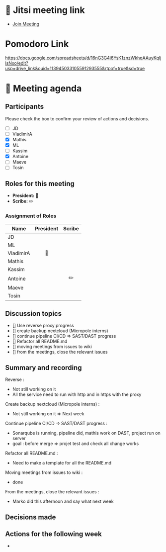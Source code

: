# 📅 Jitsi meeting link
- [Join Meeting](https://jitsi.is/diasciosrl)

# Pomodoro Link 

https://docs.google.com/spreadsheets/d/16nG3G4i6YsK1znzWkhqAAuyKqIjlsNxo/edit?usp=drive_link&ouid=113945033105591293555&rtpof=true&sd=true

# 📝 Meeting agenda

## Participants
Please check the box to confirm your review of actions and decisions.

- [ ] JD
- [ ] VladimirA
- [X] Mathis
- [X] ML
- [ ] Kassim
- [X] Antoine
- [ ] Maeve
- [ ] Tosin

## Roles for this meeting
- **President:** :crown:
- **Scribe:** :pencil2:

### Assignment of Roles

| Name      | President | Scribe |
|-----------|:---------:|:------:|
| JD        |           |        |
| ML        |           |        |
| VladimirA | :crown:   |        |
| Mathis    |           |        |
| Kassim    |           |        |
| Antoine   |           |:pencil2:|
| Maeve     |           |        |
| Tosin     |           |        |

## Discussion topics
- [] Use reverse proxy progress
- [] create backup nextcloud (Micropole interns)
- [] continue pipeline CI/CD => SAST/DAST progress
- [] Refactor all README.md
- [] moving meetings from issues to wiki
- [] from the meetings, close the relevant issues

## Summary and recording
Reverse : 
- Not still working on it
- All the service need to run with http and in https with the proxy

Create backup nextcloud (Micropole interns) :
- Not still working on it => Next week

Continue pipeline CI/CD => SAST/DAST progress : 
- Sonarqube is running, pipeline did, mathis work on DAST, project run on server
- goal : before merge => projet test and check all change works

Refactor all README.md :
- Need to make a template for all the README.md

Moving meetings from issues to wiki :
- done

From the meetings, close the relevant issues :
- Marko did this afternoon and say what next week

## Decisions made

## Actions for the following week
- 